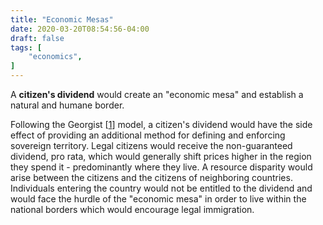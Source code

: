```yaml
---
title: "Economic Mesas"
date: 2020-03-20T08:54:56-04:00
draft: false
tags: [
	"economics",
]
---
```

A **citizen's dividend** would create an "economic mesa" and establish a natural and humane border.

Following the Georgist [[1](https://en.wikipedia.org/wiki/Georgism#Revenue_uses "Georgism revenue uses - Wikipedia")] model, a citizen's dividend would have the side effect of providing an additional method for defining and enforcing sovereign territory. Legal citizens would receive the non-guaranteed dividend, pro rata, which would generally shift prices higher in the region they spend it - predominantly where they live. A resource disparity would arise between the citizens and the citizens of neighboring countries. Individuals entering the country would not be entitled to the dividend and would face the hurdle of the "economic mesa" in order to live within the national borders which would encourage legal immigration.
